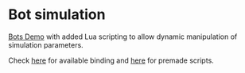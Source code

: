 # Bot simulation
[Bots Demo](https://github.com/TimPhoeniX/SGE_CppBotsDemo) with added Lua scripting to allow dynamic manipulation of simulation parameters.

Check [here](./Demo/GameCode/DemoScene.cpp#L180) for available binding and [here](./Demo/Lua/Scripts) for premade scripts.
